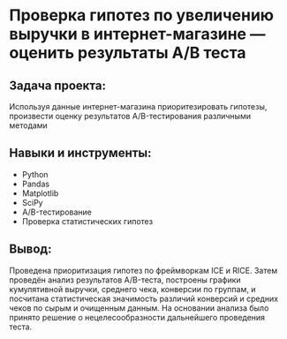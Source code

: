 # Проверка гипотез по увеличению выручки в интернет-магазине — оценить результаты A/B теста

## Задача проекта:
Используя данные интернет-магазина приоритезировать гипотезы, произвести оценку результатов A/B-тестирования различными методами

## Навыки и инструменты:
- Python
- Pandas
- Matplotlib
- SciPy
- A/B-тестирование
- Проверка статистических гипотез

## Вывод:
Проведена приоритизация гипотез по фреймворкам ICE и RICE. Затем проведён анализ
результатов A/B-теста, построены графики кумулятивной выручки, среднего чека,
конверсии по группам, и посчитана статистическая значимость различий конверсий
и средних чеков по сырым и очищенным данным. На основании анализа было
принято решение о нецелесообразности дальнейшего проведения теста.
